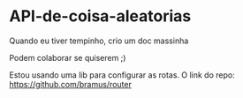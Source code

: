 # API-de-coisa-aleatorias

Quando eu tiver tempinho, crio um doc massinha

Podem colaborar se quiserem ;)

Estou usando uma lib para configurar as rotas.
O link do repo:
https://github.com/bramus/router
